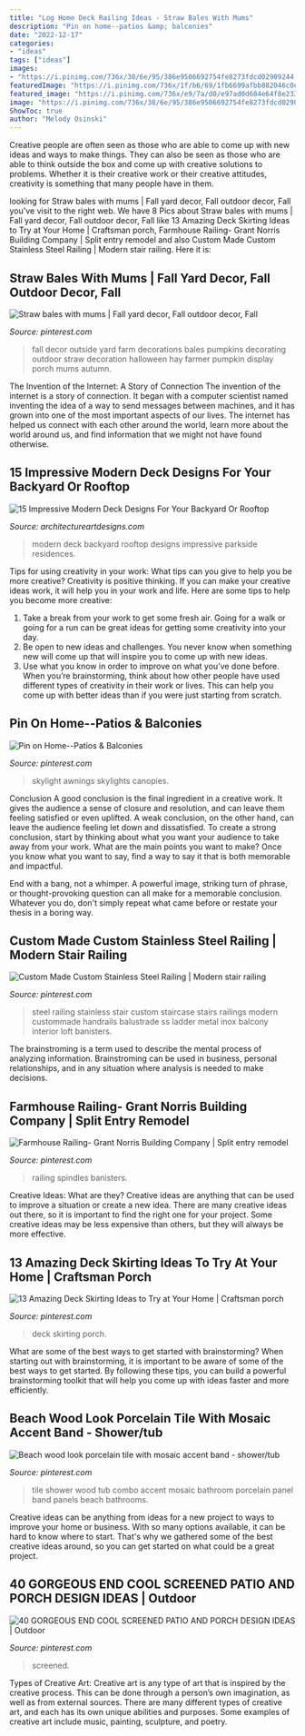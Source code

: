 ```yaml
---
title: "Log Home Deck Railing Ideas - Straw Bales With Mums"
description: "Pin on home--patios &amp; balconies"
date: "2022-12-17"
categories:
- "ideas"
tags: ["ideas"]
images:
- "https://i.pinimg.com/736x/38/6e/95/386e9506692754fe8273fdcd02909244.jpg"
featuredImage: "https://i.pinimg.com/736x/1f/b6/69/1fb6699afbb882046c0ede9200f232d1.jpg"
featured_image: "https://i.pinimg.com/736x/e9/7a/d0/e97ad0d684e64f8e233548eb5a3deb7c--fall-yard-decor-outside-fall-decorations.jpg"
image: "https://i.pinimg.com/736x/38/6e/95/386e9506692754fe8273fdcd02909244.jpg"
ShowToc: true
author: "Melody Osinski"
---
```



Creative people are often seen as those who are able to come up with new ideas and ways to make things. They can also be seen as those who are able to think outside the box and come up with creative solutions to problems. Whether it is their creative work or their creative attitudes, creativity is something that many people have in them.

	

		
looking for Straw bales with mums | Fall yard decor, Fall outdoor decor, Fall you've visit to the right web. We have 8 Pics about Straw bales with mums | Fall yard decor, Fall outdoor decor, Fall like 13 Amazing Deck Skirting Ideas to Try at Your Home | Craftsman porch, Farmhouse Railing- Grant Norris Building Company | Split entry remodel and also Custom Made Custom Stainless Steel Railing | Modern stair railing. Here it is:
		
    
## Straw Bales With Mums | Fall Yard Decor, Fall Outdoor Decor, Fall

<img loading=lazy src="https://i.pinimg.com/736x/e9/7a/d0/e97ad0d684e64f8e233548eb5a3deb7c--fall-yard-decor-outside-fall-decorations.jpg" onerror="this.onerror=null;this.src='https://tse4.mm.bing.net/th?id=OIP.xOw5UJf8TCjqRlcyP5YLVQAAAA&amp;pid=15.1';" alt="Straw bales with mums | Fall yard decor, Fall outdoor decor, Fall">

_Source: pinterest.com_

>fall decor outside yard farm decorations bales pumpkins decorating outdoor straw decoration halloween hay farmer pumpkin display porch mums autumn. 

	

The Invention of the Internet: A Story of Connection
The invention of the internet is a story of connection. It began with a computer scientist named inventing the idea of a way to send messages between machines, and it has grown into one of the most important aspects of our lives. The internet has helped us connect with each other around the world, learn more about the world around us, and find information that we might not have found otherwise.

    
## 15 Impressive Modern Deck Designs For Your Backyard Or Rooftop

<img loading=lazy src="http://www.architectureartdesigns.com/wp-content/uploads/2015/02/15-Impressive-Modern-Deck-Designs-For-Your-Backyard-Or-Rooftop-3-630x474.jpg" onerror="this.onerror=null;this.src='https://tse2.mm.bing.net/th?id=OIP.ixSafmeg5eItqL0eWlNCQwHaFk&amp;pid=15.1';" alt="15 Impressive Modern Deck Designs For Your Backyard Or Rooftop">

_Source: architectureartdesigns.com_

>modern deck backyard rooftop designs impressive parkside residences. 

	

Tips for using creativity in your work: What tips can you give to help you be more creative?
Creativity is positive thinking. If you can make your creative ideas work, it will help you in your work and life. Here are some tips to help you become more creative: 
1. Take a break from your work to get some fresh air. Going for a walk or going for a run can be great ideas for getting some creativity into your day. 
2. Be open to new ideas and challenges. You never know when something new will come up that will inspire you to come up with new ideas. 
3. Use what you know in order to improve on what you’ve done before. When you’re brainstorming, think about how other people have used different types of creativity in their work or lives. This can help you come up with better ideas than if you were just starting from scratch. 

    
## Pin On Home--Patios &amp; Balconies

<img loading=lazy src="https://i.pinimg.com/736x/fd/ed/9f/fded9fd2cdffa683ea138412a652d12f--metal-pergola-skylights.jpg" onerror="this.onerror=null;this.src='https://tse3.mm.bing.net/th?id=OIP.QQK0jCd9wfg6Pghzh1ea_gHaJ6&amp;pid=15.1';" alt="Pin on Home--Patios &amp; Balconies">

_Source: pinterest.com_

>skylight awnings skylights canopies. 

	

Conclusion
A good conclusion is the final ingredient in a creative work. It gives the audience a sense of closure and resolution, and can leave them feeling satisfied or even uplifted. A weak conclusion, on the other hand, can leave the audience feeling let down and dissatisfied.
To create a strong conclusion, start by thinking about what you want your audience to take away from your work. What are the main points you want to make? Once you know what you want to say, find a way to say it that is both memorable and impactful.

End with a bang, not a whimper. A powerful image, striking turn of phrase, or thought-provoking question can all make for a memorable conclusion. Whatever you do, don't simply repeat what came before or restate your thesis in a boring way.

    
## Custom Made Custom Stainless Steel Railing | Modern Stair Railing

<img loading=lazy src="https://i.pinimg.com/736x/ba/21/77/ba2177e22e7a1897379679359fa09105--stainless-steel-railing-interior-rumah.jpg" onerror="this.onerror=null;this.src='https://tse3.mm.bing.net/th?id=OIP.d3Jq9-DmPmAZWo2k3ZlL6gHaJ3&amp;pid=15.1';" alt="Custom Made Custom Stainless Steel Railing | Modern stair railing">

_Source: pinterest.com_

>steel railing stainless stair custom staircase stairs railings modern custommade handrails balustrade ss ladder metal inox balcony interior loft banisters. 

	

The brainstroming is a term used to describe the mental process of analyzing information. Brainstroming can be used in business, personal relationships, and in any situation where analysis is needed to make decisions.

    
## Farmhouse Railing- Grant Norris Building Company | Split Entry Remodel

<img loading=lazy src="https://i.pinimg.com/736x/38/6e/95/386e9506692754fe8273fdcd02909244.jpg" onerror="this.onerror=null;this.src='https://tse3.mm.bing.net/th?id=OIP.Kc0-tYTLJYO1xs1f7Jc9hgHaJ3&amp;pid=15.1';" alt="Farmhouse Railing- Grant Norris Building Company | Split entry remodel">

_Source: pinterest.com_

>railing spindles banisters. 

	

Creative Ideas: What are they?
Creative ideas are anything that can be used to improve a situation or create a new idea. There are many creative ideas out there, so it is important to find the right one for your project. Some creative ideas may be less expensive than others, but they will always be more effective.

    
## 13 Amazing Deck Skirting Ideas To Try At Your Home | Craftsman Porch

<img loading=lazy src="https://i.pinimg.com/736x/91/e5/c0/91e5c001cf2410297f5c2210dab7114b.jpg" onerror="this.onerror=null;this.src='https://tse1.mm.bing.net/th?id=OIP.Y0M2avZGs711wPCtHq1xugHaJ6&amp;pid=15.1';" alt="13 Amazing Deck Skirting Ideas to Try at Your Home | Craftsman porch">

_Source: pinterest.com_

>deck skirting porch. 

	

What are some of the best ways to get started with brainstorming?
When starting out with brainstorming, it is important to be aware of some of the best ways to get started. By following these tips, you can build a powerful brainstorming toolkit that will help you come up with ideas faster and more efficiently.

    
## Beach Wood Look Porcelain Tile With Mosaic Accent Band - Shower/tub

<img loading=lazy src="https://i.pinimg.com/736x/36/45/9e/36459e3986971026221c85952d19c3e6.jpg" onerror="this.onerror=null;this.src='https://tse1.mm.bing.net/th?id=OIP.j6XOfx_Cry_tVQ7IYC9cGAHaJ3&amp;pid=15.1';" alt="Beach wood look porcelain tile with mosaic accent band - shower/tub">

_Source: pinterest.com_

>tile shower wood tub combo accent mosaic bathroom porcelain panel band panels beach bathrooms. 

	

Creative ideas can be anything from ideas for a new project to ways to improve your home or business. With so many options available, it can be hard to know where to start. That's why we gathered some of the best creative ideas around, so you can get started on what could be a great project.

    
## 40 GORGEOUS END COOL SCREENED PATIO AND PORCH DESIGN IDEAS | Outdoor

<img loading=lazy src="https://i.pinimg.com/736x/1f/b6/69/1fb6699afbb882046c0ede9200f232d1.jpg" onerror="this.onerror=null;this.src='https://tse3.mm.bing.net/th?id=OIP.LOMXU11KdfIyjLN3IDNS0QHaLH&amp;pid=15.1';" alt="40 GORGEOUS END COOL SCREENED PATIO AND PORCH DESIGN IDEAS | Outdoor">

_Source: pinterest.com_

>screened. 

	

Types of Creative Art:
Creative art is any type of art that is inspired by the creative process. This can be done through a person’s own imagination, as well as from external sources. There are many different types of creative art, and each has its own unique abilities and purposes. Some examples of creative art include music, painting, sculpture, and poetry.

